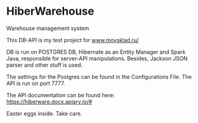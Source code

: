 # HiberWarehouse
 Warehouse management system
 
This DB-API is my test project for www.moysklad.ru/

DB is run on POSTGRES DB, Hibernate as an Entity Manager and Spark Java, responsible for server-API manipulations. Besides, Jackson JSON parser and other stuff is used.

The settings for the Postgres can be found in the Configurations File. The API is run on port 7777.

The API documentation can be found here: https://hiberware.docs.apiary.io/#

Easter eggs inside. Take care.

